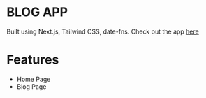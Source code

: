 # BLOG APP

Built using Next.js, Tailwind CSS, date-fns. Check out the app <a href="https://blog-app-puja.vercel.app/">here</a>

# Features

- Home Page
- Blog Page
